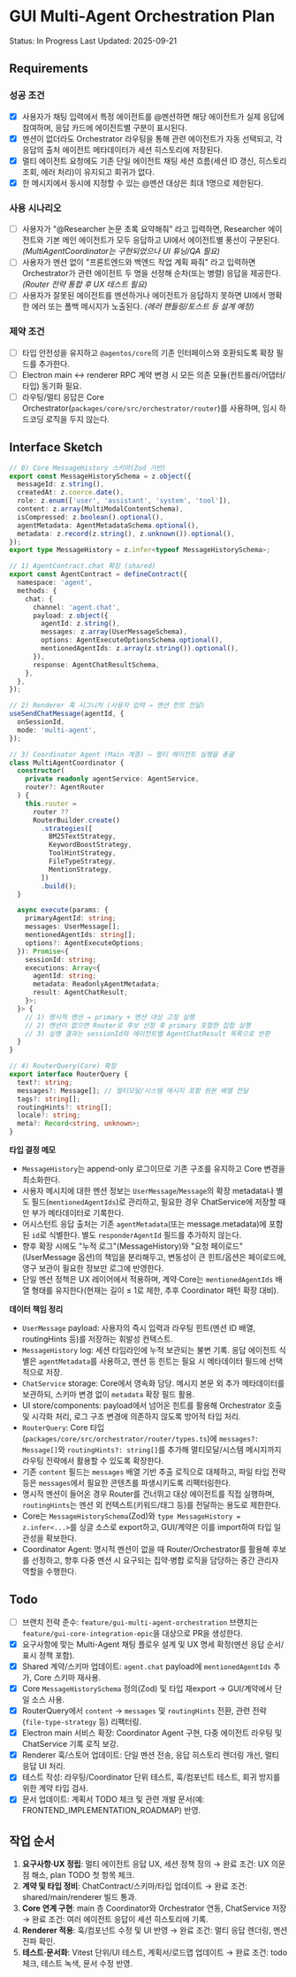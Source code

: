# GUI Multi-Agent Orchestration Plan

Status: In Progress
Last Updated: 2025-09-21

## Requirements

### 성공 조건

- [x] 사용자가 채팅 입력에서 특정 에이전트를 @멘션하면 해당 에이전트가 실제 응답에 참여하며, 응답 카드에 에이전트별 구분이 표시된다.
- [x] 멘션이 없더라도 Orchestrator 라우팅을 통해 관련 에이전트가 자동 선택되고, 각 응답의 출처 에이전트 메타데이터가 세션 히스토리에 저장된다.
- [x] 멀티 에이전트 요청에도 기존 단일 에이전트 채팅 세션 흐름(세션 ID 갱신, 히스토리 조회, 에러 처리)이 유지되고 회귀가 없다.
- [x] 한 메시지에서 동시에 지정할 수 있는 @멘션 대상은 최대 1명으로 제한된다.

### 사용 시나리오

- [ ] 사용자가 "@Researcher 논문 초록 요약해줘" 라고 입력하면, Researcher 에이전트와 기본 메인 에이전트가 모두 응답하고 UI에서 에이전트별 풍선이 구분된다. _(MultiAgentCoordinator는 구현되었으나 UI 튜닝/QA 필요)_
- [ ] 사용자가 멘션 없이 "프론트엔드와 백엔드 작업 계획 짜줘" 라고 입력하면 Orchestrator가 관련 에이전트 두 명을 선정해 순차(또는 병렬) 응답을 제공한다. _(Router 전략 통합 후 UX 테스트 필요)_
- [ ] 사용자가 잘못된 에이전트를 멘션하거나 에이전트가 응답하지 못하면 UI에서 명확한 에러 또는 폴백 메시지가 노출된다. _(에러 핸들링/토스트 등 설계 예정)_

### 제약 조건

- [ ] 타입 안전성을 유지하고 `@agentos/core`의 기존 인터페이스와 호환되도록 확장 필드를 추가한다.
- [ ] Electron main ↔ renderer RPC 계약 변경 시 모든 의존 모듈(컨트롤러/어댑터/타입) 동기화 필요.
- [ ] 라우팅/멀티 응답은 Core Orchestrator(`packages/core/src/orchestrator/router`)를 사용하며, 임시 하드코딩 로직을 두지 않는다.

## Interface Sketch

```typescript
// 0) Core MessageHistory 스키마(Zod 기반)
export const MessageHistorySchema = z.object({
  messageId: z.string(),
  createdAt: z.coerce.date(),
  role: z.enum(['user', 'assistant', 'system', 'tool']),
  content: z.array(MultiModalContentSchema),
  isCompressed: z.boolean().optional(),
  agentMetadata: AgentMetadataSchema.optional(),
  metadata: z.record(z.string(), z.unknown()).optional(),
});
export type MessageHistory = z.infer<typeof MessageHistorySchema>;

// 1) AgentContract.chat 확장 (shared)
export const AgentContract = defineContract({
  namespace: 'agent',
  methods: {
    chat: {
      channel: 'agent.chat',
      payload: z.object({
        agentId: z.string(),
        messages: z.array(UserMessageSchema),
        options: AgentExecuteOptionsSchema.optional(),
        mentionedAgentIds: z.array(z.string()).optional(),
      }),
      response: AgentChatResultSchema,
    },
  },
});

// 2) Renderer 훅 시그니처 (사용자 입력 → 멘션 힌트 전달)
useSendChatMessage(agentId, {
  onSessionId,
  mode: 'multi-agent',
});

// 3) Coordinator Agent (Main 계층) — 멀티 에이전트 실행을 총괄
class MultiAgentCoordinator {
  constructor(
    private readonly agentService: AgentService,
    router?: AgentRouter
  ) {
    this.router =
      router ??
      RouterBuilder.create()
        .strategies([
          BM25TextStrategy,
          KeywordBoostStrategy,
          ToolHintStrategy,
          FileTypeStrategy,
          MentionStrategy,
        ])
        .build();
  }

  async execute(params: {
    primaryAgentId: string;
    messages: UserMessage[];
    mentionedAgentIds: string[];
    options?: AgentExecuteOptions;
  }): Promise<{
    sessionId: string;
    executions: Array<{
      agentId: string;
      metadata: ReadonlyAgentMetadata;
      result: AgentChatResult;
    }>;
  }> {
    // 1) 명시적 멘션 → primary + 멘션 대상 고정 실행
    // 2) 멘션이 없으면 Router로 후보 선정 후 primary 포함한 집합 실행
    // 3) 실행 결과는 sessionId와 에이전트별 AgentChatResult 목록으로 반환
  }
}

// 4) RouterQuery(Core) 확장
export interface RouterQuery {
  text?: string;
  messages?: Message[]; // 멀티모달/시스템 메시지 포함 원본 배열 전달
  tags?: string[];
  routingHints?: string[];
  locale?: string;
  meta?: Record<string, unknown>;
}
```

**타입 결정 메모**

- `MessageHistory`는 append-only 로그이므로 기존 구조를 유지하고 Core 변경을 최소화한다.
- 사용자 메시지에 대한 멘션 정보는 `UserMessage`/`Message`의 확장 metadata나 별도 필드(`mentionedAgentIds`)로 관리하고, 필요한 경우 ChatService에 저장할 때만 부가 메타데이터로 기록한다.
- 어시스턴트 응답 출처는 기존 `agentMetadata`(또는 message.metadata)에 포함된 `id`로 식별한다. 별도 `responderAgentId` 필드를 추가하지 않는다.
- 향후 확장 시에도 "누적 로그"(MessageHistory)와 "요청 페이로드"(UserMessage 옵션)의 책임을 분리해두고, 변동성이 큰 힌트/옵션은 페이로드에, 영구 보관이 필요한 정보만 로그에 반영한다.
- 단일 멘션 정책은 UX 레이어에서 적용하며, 계약·Core는 `mentionedAgentIds` 배열 형태를 유지한다(현재는 길이 ≤ 1로 제한, 추후 Coordinator 패턴 확장 대비).

**데이터 책임 정리**

- `UserMessage` payload: 사용자의 즉시 입력과 라우팅 힌트(멘션 ID 배열, routingHints 등)를 저장하는 휘발성 컨텍스트.
- `MessageHistory` log: 세션 타임라인에 누적 보관되는 불변 기록. 응답 에이전트 식별은 `agentMetadata`를 사용하고, 멘션 등 힌트는 필요 시 메타데이터 필드에 선택적으로 저장.
- `ChatService` storage: Core에서 영속화 담당. 메시지 본문 외 추가 메타데이터를 보관하되, 스키마 변경 없이 `metadata` 확장 필드 활용.
- UI store/components: payload에서 넘어온 힌트를 활용해 Orchestrator 호출 및 시각화 처리, 로그 구조 변경에 의존하지 않도록 방어적 타입 처리.
- `RouterQuery`: Core 타입(`packages/core/src/orchestrator/router/types.ts`)에 `messages?: Message[]`와 `routingHints?: string[]`를 추가해 멀티모달/시스템 메시지까지 라우팅 전략에서 활용할 수 있도록 확장한다.
- 기존 `content` 필드는 `messages` 배열 기반 추출 로직으로 대체하고, 파일 타입 전략 등은 `messages`에서 필요한 콘텐츠를 파생시키도록 리팩터링한다.
- 명시적 멘션이 들어온 경우 Router를 건너뛰고 대상 에이전트를 직접 실행하며, `routingHints`는 멘션 외 컨텍스트(키워드/태그 등)를 전달하는 용도로 제한한다.
- Core는 `MessageHistorySchema`(Zod)와 `type MessageHistory = z.infer<...>`를 싱글 소스로 export하고, GUI/계약은 이를 import하여 타입 일관성을 확보한다.
- Coordinator Agent: 명시적 멘션이 없을 때 Router/Orchestrator를 활용해 후보를 선정하고, 향후 다중 멘션 시 요구되는 집약·병합 로직을 담당하는 중간 관리자 역할을 수행한다.

## Todo

- [ ] 브랜치 전략 준수: `feature/gui-multi-agent-orchestration` 브랜치는 `feature/gui-core-integration-epic`을 대상으로 PR을 생성한다.
- [x] 요구사항에 맞는 Multi-Agent 채팅 플로우 설계 및 UX 명세 확정(멘션 응답 순서/표시 정책 포함).
- [x] Shared 계약/스키마 업데이트: `agent.chat` payload에 `mentionedAgentIds` 추가, Core 스키마 재사용.
- [x] Core `MessageHistorySchema` 정의(Zod) 및 타입 재export → GUI/계약에서 단일 소스 사용.
- [x] RouterQuery에서 `content` → `messages` 및 `routingHints` 전환, 관련 전략(`file-type-strategy` 등) 리팩터링.
- [x] Electron main 서비스 확장: Coordinator Agent 구현, 다중 에이전트 라우팅 및 ChatService 기록 로직 보강.
- [x] Renderer 훅/스토어 업데이트: 단일 멘션 전송, 응답 히스토리 렌더링 개선, 멀티 응답 UI 처리.
- [x] 테스트 작성: 라우팅/Coordinator 단위 테스트, 훅/컴포넌트 테스트, 회귀 방지를 위한 계약 타입 검사.
- [x] 문서 업데이트: 계획서 TODO 체크 및 관련 개발 문서(예: FRONTEND_IMPLEMENTATION_ROADMAP) 반영.

## 작업 순서

1. **요구사항·UX 정립**: 멀티 에이전트 응답 UX, 세션 정책 정의 → 완료 조건: UX 의문점 해소, plan TODO 첫 항목 체크.
2. **계약 및 타입 정비**: ChatContract/스키마/타입 업데이트 → 완료 조건: shared/main/renderer 빌드 통과.
3. **Core 연계 구현**: main 층 Coordinator와 Orchestrator 연동, ChatService 저장 → 완료 조건: 여러 에이전트 응답이 세션 히스토리에 기록.
4. **Renderer 적용**: 훅/컴포넌트 수정 및 UI 반영 → 완료 조건: 멀티 응답 렌더링, 멘션 전파 확인.
5. **테스트·문서화**: Vitest 단위/UI 테스트, 계획서/로드맵 업데이트 → 완료 조건: todo 체크, 테스트 녹색, 문서 수정 반영.
